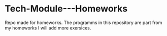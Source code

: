 # Tech-Module---Homeworks
Repo made for homeworks.
The programms in this repository are part from my homeworks 
I will add more exersices.
